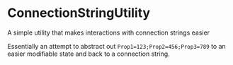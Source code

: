 # ConnectionStringUtility

A simple utility that makes interactions with connection strings easier

Essentially an attempt to abstract out `Prop1=123;Prop2=456;Prop3=789` to an easier modifiable state and back to a connection string.
